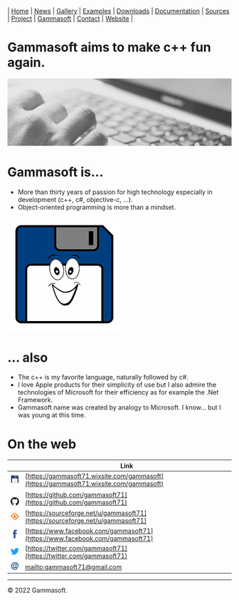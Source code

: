 | [Home](home.md) | [News](news.md) | [Gallery](gallery.md) | [Examples](examples.md) | [Downloads](downloads.md) | [Documentation](documentation.md) | [Sources](https://github.com/gammasoft71/xtd) | [Project](https://sourceforge.net/projects/xtdpro/) | [Gammasoft](gammasoft.md)  | [Contact](contact.md) | [Website](https://gammasoft71.wixsite.com/xtdpro) |

# Gammasoft aims to make c++ fun again.
![background_img](pictures/gammasoft_background.jpg)

# Gammasoft is...

* More than thirty years of passion for high technology especially in development (c++, c#, objective-c, ...).
* Object-oriented programming is more than a mindset.

![background_img](pictures/gammasoft.png)

# ... also
* The c++ is my favorite language, naturally followed by c#.
* I love Apple products for their simplicity of use but I also admire the technologies of Microsoft for their efficiency as for example the .Net Framework.
* Gammasoft name was created by analogy to Microsoft. I know... but I was young at this time.

# On the web

|                                                                                         | Link                                                                                   |
|-----------------------------------------------------------------------------------------|----------------------------------------------------------------------------------------|
| [![gammasoft_img](pictures/gammasoft32.png)](https://gammasoft71.wixsite.com/gammasoft) | [https://gammasoft71.wixsite.com/gammasoft](https://gammasoft71.wixsite.com/gammasoft) |
| [![github_img](pictures/github32.png)](https://github.com/gammasoft71)                  | [https://github.com/gammasoft71](https://github.com/gammasoft71)                       |
| [![github_img](pictures/sourceforge32.png)](https://sourceforge.net/u/gammasoft71)      | [https://sourceforge.net/u/gammasoft71](https://sourceforge.net/u/gammasoft71)         |
| [![facebook_img](pictures/facebook32.png)](https://www.facebook.com/gammasoft71)        | [https://www.facebook.com/gammasoft71](https://www.facebook.com/gammasoft71)           |
| [![twitter_img](pictures/twitter32.png)](https://twitter.com/gammasoft71)               | [https://twitter.com/gammasoft71](https://twitter.com/gammasoft71)                     |
| [![mail_img](pictures/mail32.png)](mailto:gammasoft71@gmail.com)                        | [mailto:gammasoft71@gmail.com](mailto:gammasoft71@gmail.com)                           |

______________________________________________________________________________________________

© 2022 Gammasoft.
